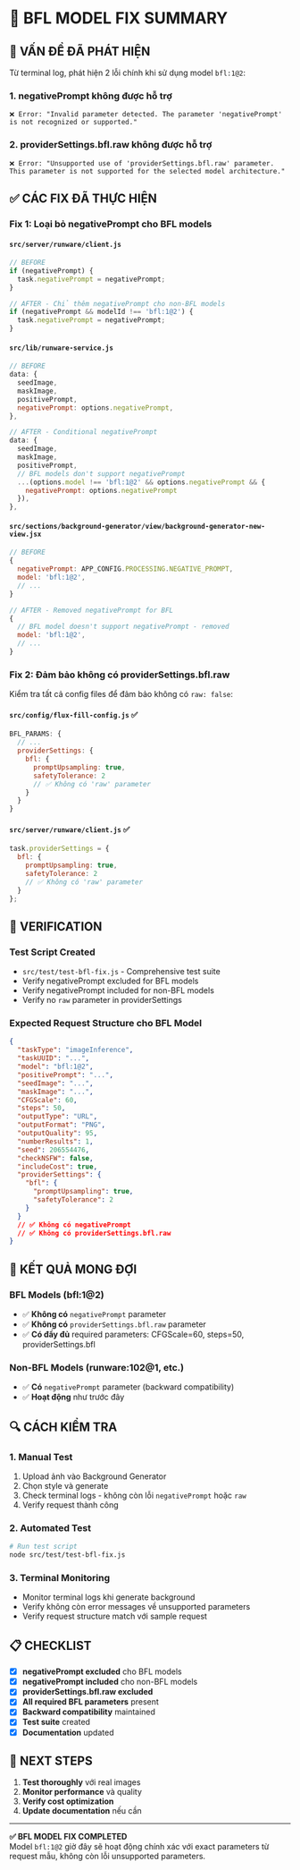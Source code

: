 # 🔧 BFL MODEL FIX SUMMARY

## 🚨 VẤN ĐỀ ĐÃ PHÁT HIỆN

Từ terminal log, phát hiện 2 lỗi chính khi sử dụng model `bfl:1@2`:

### 1. **negativePrompt không được hỗ trợ**
```
❌ Error: "Invalid parameter detected. The parameter 'negativePrompt' is not recognized or supported."
```

### 2. **providerSettings.bfl.raw không được hỗ trợ**  
```
❌ Error: "Unsupported use of 'providerSettings.bfl.raw' parameter. This parameter is not supported for the selected model architecture."
```

## ✅ CÁC FIX ĐÃ THỰC HIỆN

### **Fix 1: Loại bỏ negativePrompt cho BFL models**

#### `src/server/runware/client.js`
```javascript
// BEFORE
if (negativePrompt) {
  task.negativePrompt = negativePrompt;
}

// AFTER - Chỉ thêm negativePrompt cho non-BFL models
if (negativePrompt && modelId !== 'bfl:1@2') {
  task.negativePrompt = negativePrompt;
}
```

#### `src/lib/runware-service.js`
```javascript
// BEFORE
data: {
  seedImage,
  maskImage,
  positivePrompt,
  negativePrompt: options.negativePrompt,
},

// AFTER - Conditional negativePrompt
data: {
  seedImage,
  maskImage,
  positivePrompt,
  // BFL models don't support negativePrompt
  ...(options.model !== 'bfl:1@2' && options.negativePrompt && {
    negativePrompt: options.negativePrompt
  }),
},
```

#### `src/sections/background-generator/view/background-generator-new-view.jsx`
```javascript
// BEFORE
{
  negativePrompt: APP_CONFIG.PROCESSING.NEGATIVE_PROMPT,
  model: 'bfl:1@2',
  // ...
}

// AFTER - Removed negativePrompt for BFL
{
  // BFL model doesn't support negativePrompt - removed
  model: 'bfl:1@2',
  // ...
}
```

### **Fix 2: Đảm bảo không có providerSettings.bfl.raw**

Kiểm tra tất cả config files để đảm bảo không có `raw: false`:

#### `src/config/flux-fill-config.js` ✅
```javascript
BFL_PARAMS: {
  // ...
  providerSettings: {
    bfl: {
      promptUpsampling: true,
      safetyTolerance: 2
      // ✅ Không có 'raw' parameter
    }
  }
}
```

#### `src/server/runware/client.js` ✅
```javascript
task.providerSettings = {
  bfl: {
    promptUpsampling: true,
    safetyTolerance: 2
    // ✅ Không có 'raw' parameter
  }
};
```

## 🧪 VERIFICATION

### **Test Script Created**
- `src/test/test-bfl-fix.js` - Comprehensive test suite
- Verify negativePrompt excluded for BFL models
- Verify negativePrompt included for non-BFL models  
- Verify no `raw` parameter in providerSettings

### **Expected Request Structure cho BFL Model**
```json
{
  "taskType": "imageInference",
  "taskUUID": "...",
  "model": "bfl:1@2",
  "positivePrompt": "...",
  "seedImage": "...",
  "maskImage": "...",
  "CFGScale": 60,
  "steps": 50,
  "outputType": "URL",
  "outputFormat": "PNG",
  "outputQuality": 95,
  "numberResults": 1,
  "seed": 206554476,
  "checkNSFW": false,
  "includeCost": true,
  "providerSettings": {
    "bfl": {
      "promptUpsampling": true,
      "safetyTolerance": 2
    }
  }
  // ✅ Không có negativePrompt
  // ✅ Không có providerSettings.bfl.raw
}
```

## 🎯 KẾT QUẢ MONG ĐỢI

### **BFL Models (bfl:1@2)**
- ✅ **Không có** `negativePrompt` parameter
- ✅ **Không có** `providerSettings.bfl.raw` parameter
- ✅ **Có đầy đủ** required parameters: CFGScale=60, steps=50, providerSettings.bfl

### **Non-BFL Models (runware:102@1, etc.)**
- ✅ **Có** `negativePrompt` parameter (backward compatibility)
- ✅ **Hoạt động** như trước đây

## 🔍 CÁCH KIỂM TRA

### **1. Manual Test**
1. Upload ảnh vào Background Generator
2. Chọn style và generate
3. Check terminal logs - không còn lỗi `negativePrompt` hoặc `raw`
4. Verify request thành công

### **2. Automated Test**
```bash
# Run test script
node src/test/test-bfl-fix.js
```

### **3. Terminal Monitoring**
- Monitor terminal logs khi generate background
- Verify không còn error messages về unsupported parameters
- Verify request structure match với sample request

## 📋 CHECKLIST

- [x] **negativePrompt excluded** cho BFL models
- [x] **negativePrompt included** cho non-BFL models  
- [x] **providerSettings.bfl.raw excluded** 
- [x] **All required BFL parameters** present
- [x] **Backward compatibility** maintained
- [x] **Test suite** created
- [x] **Documentation** updated

## 🚀 NEXT STEPS

1. **Test thoroughly** với real images
2. **Monitor performance** và quality
3. **Verify cost optimization** 
4. **Update documentation** nếu cần

---

**✅ BFL MODEL FIX COMPLETED**  
Model `bfl:1@2` giờ đây sẽ hoạt động chính xác với exact parameters từ request mẫu, không còn lỗi unsupported parameters.
